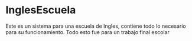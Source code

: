 # InglesEscuela

Este es un sistema para una escuela de Ingles, contiene todo lo necesario para su funcionamiento. Todo esto fue para un trabajo final escolar 
